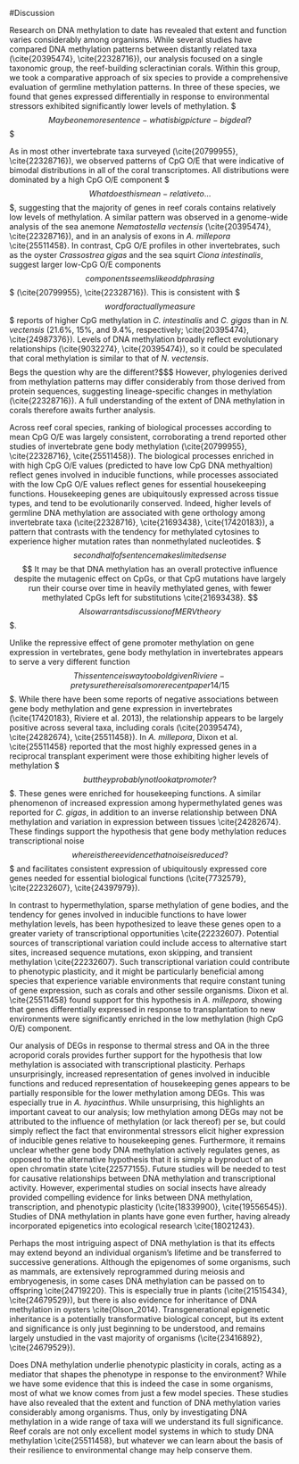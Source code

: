 #Discussion

Research on DNA methylation to date has revealed that extent and function varies considerably among organisms. While several studies have compared DNA methylation patterns between distantly related taxa (\cite{20395474}, \cite{22328716}), our analysis focused on a single taxonomic group, the reef-building scleractinian corals. Within this group, we took a comparative approach of six species to provide a comprehensive evaluation of germline methylation patterns. In three of these species, we found that genes expressed differentially in response to environmental stressors exhibited significantly lower levels of methylation. $$$Maybe one more sentence - what is big picture - big deal?$$$

As in most other invertebrate taxa surveyed (\cite{20799955}, \cite{22328716}), we observed patterns of CpG O/E that were indicative of bimodal distributions in all of the coral transcriptomes. All distributions were dominated by a high CpG O/E component $$$What does this mean- relative to ...$$$, suggesting that the majority of genes in reef corals contains relatively low levels of methylation. A similar pattern was observed in a genome-wide analysis of the sea anemone *Nematostella vectensis* (\cite{20395474}, \cite{22328716}), and in an analysis of exons in *A. millepora* \cite{25511458}. In contrast, CpG O/E profiles in other invertebrates, such as the oyster *Crassostrea gigas* and the sea squirt *Ciona intestinalis*, suggest larger low-CpG O/E components $$components seems like odd phrasing$$$ (\cite{20799955}, \cite{22328716}). This is consistent with $$$word for actually measure$$$ reports of higher CpG methylation in *C. intestinalis* and *C. gigas* than in *N. vectensis* (21.6%, 15%, and 9.4%, respectively; \cite{20395474}, \cite{24987376}). Levels of DNA methylation broadly reflect evolutionary relationships (\cite{9032274}, \cite{20395474}), so it could be speculated that coral methylation is similar to that of *N. vectensis*. $$$$Begs the question why are the different?$$$ However, phylogenies derived from methylation patterns may differ considerably from those derived from protein sequences, suggesting lineage-specific changes in methylation (\cite{22328716}). A full understanding of the extent of DNA methylation in corals therefore awaits further analysis. 

Across reef coral species, ranking of biological processes according to mean CpG O/E was largely consistent, corroborating a trend reported other studies of invertebrate gene body methylation (\cite{20799955}, \cite{22328716}, \cite{25511458}). The biological processes enriched in with high CpG O/E values (predicted to have low CpG DNA methyaltion) reflect genes involved in inducible functions, while processes associated with the low CpG O/E values reflect genes for essential housekeeping functions. Housekeeping genes are ubiquitously expressed across tissue types, and tend to be evolutionarily conserved. Indeed, higher levels of germline DNA methylation are associated with gene orthology among invertebrate taxa (\cite{22328716}, \cite{21693438}, \cite{17420183}), a pattern that contrasts with the tendency for methylated cytosines to experience higher mutation rates than nonmethylated nucleotides. $$$second half of sentence makes limited sense$$$$ It may be that DNA methylation has an overall protective influence despite the mutagenic effect on CpGs, or that CpG mutations have largely run their course over time in heavily methylated genes, with fewer methylated CpGs left for substitutions \cite{21693438}. $$$$Also warrants discussion of MERV theory$$$.

Unlike the repressive effect of gene promoter methylation on gene expression in vertebrates, gene body methylation in invertebrates appears to serve a very different function $$This sentence is way too bold given Riviere - prety sure there is also more recent paper 14 / 15$$$. While there have been some reports of negative associations between gene body methylation and gene expression in invertebrates (\cite{17420183}, Riviere et al. 2013), the relationship appears to be largely positive across several taxa, including corals (\cite{20395474}, \cite{24282674}, \cite{25511458}). In *A. millepora*, Dixon et al. \cite{25511458} reported that the most highly expressed genes in a reciprocal transplant experiment were those exhibiting higher levels of methylation  $$$but they probably not look at promoter?$$$. These genes were enriched for housekeeping functions. A similar phenomenon of increased expression among hypermethylated genes was reported for *C. gigas*, in addition to an inverse relationship between DNA methylation and variation in expression between tissues \cite{24282674}. These findings support the hypothesis that gene body methylation reduces transcriptional noise $$where is there evidence that noise is reduced?$$$ and facilitates consistent expression of ubiquitously expressed core genes needed for essential biological functions (\cite{7732579}, \cite{22232607}, \cite{24397979}). 

In contrast to hypermethylation, sparse methylation of gene bodies, and the tendency for genes involved in inducible functions to have lower methylation levels, has been hypothesized to leave these genes open to a greater variety of transcriptional opportunities \cite{22232607}. Potential sources of transcriptional variation could include access to alternative start sites, increased sequence mutations, exon skipping, and transient methylation \cite{22232607}. Such transcriptional variation could contribute to phenotypic plasticity, and it might be particularly beneficial among species that experience variable environments that require constant tuning of gene expression, such as corals and other sessile organisms. Dixon et al. \cite{25511458} found support for this hypothesis in *A. millepora*, showing that genes differentially expressed in response to transplantation to new environments were significantly enriched in the low methylation (high CpG O/E) component. 

Our analysis of DEGs in response to thermal stress and OA in the three acroporid corals provides further support for the hypothesis that low methylation is associated with transcriptional plasticity. Perhaps unsurprisingly, increased representation of genes involved in inducible functions and reduced representation of housekeeping genes appears to be partially responsible for the lower methylation among DEGs. This was especially true in *A. hyacinthus*. While unsurprising, this highlights an important caveat to our analysis; low methylation among DEGs may not be attributed to the influence of methylation (or lack thereof) per se, but could simply reflect the fact that environmental stressors elicit higher expression of inducible genes relative to housekeeping genes. Furthermore, it remains unclear whether gene body DNA methylation actively regulates genes, as opposed to the alternative hypothesis that it is simply a byproduct of an open chromatin state \cite{22577155}. Future studies will be needed to test for causative relationships between DNA methylation and transcriptional activity. However, experimental studies on social insects have already provided compelling evidence for links between DNA methylation, transcription, and phenotypic plasticity (\cite{18339900}, \cite{19556545}). Studies of DNA methylation in plants have gone even further, having already incorporated epigenetics into ecological research \cite{18021243}.  

Perhaps the most intriguing aspect of DNA methylation is that its effects may extend beyond an individual organism’s lifetime and be transferred to successive generations. Although the epigenomes of some organisms, such as mammals, are extensively reprogrammed during meiosis and embryogenesis, in some cases DNA methylation can be passed on to offspring \cite{24719220}. This is especially true in plants (\cite{21515434}, \cite{24679529}), but there is also evidence for inheritance of DNA methylation in oysters \cite{Olson_2014}. Transgenerational epigenetic inheritance is a potentially transformative biological concept, but its extent and significance is only just beginning to be understood, and remains largely unstudied in the vast majority of organisms (\cite{23416892}, \cite{24679529}). 

Does DNA methylation underlie phenotypic plasticity in corals, acting as a mediator that shapes the phenotype in response to the environment? While we have some evidence that this is indeed the case in some organisms, most of what we know comes from just a few model species. These studies have also revealed that the extent and function of DNA methylation varies considerably among organisms. Thus, only by investigating DNA methylation in a wide range of taxa will we understand its full significance. Reef corals are not only excellent model systems in which to study DNA methylation \cite{25511458}, but whatever we can learn about the basis of their resilience to environmental change may help conserve them. 

    
    
    
    